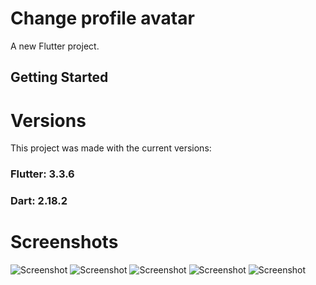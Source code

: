 # Change profile avatar

A new Flutter project.

## Getting Started

# Versions

This project was made with the current versions:

### Flutter: 3.3.6

### Dart: 2.18.2

# Screenshots

![Screenshot](https://i.postimg.cc/Ghf67Vkg/11.jpg)
![Screenshot](https://i.postimg.cc/vBXNWNYz/22.jpg)
![Screenshot](https://i.postimg.cc/JzBv9xxr/33.jpg)
![Screenshot](https://i.postimg.cc/25QJ55gg/4.jpg)
![Screenshot](https://i.postimg.cc/1tydVQQX/5.jpg)
